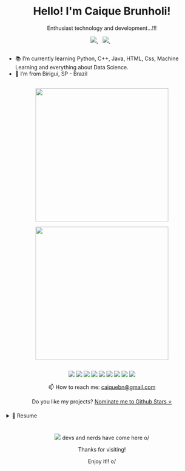 <h1 align='center'>
  Hello! I'm Caique Brunholi!
</h1> 

<p align='center'>
  Enthusiast technology and development...!!!
</p>

<p align='center'>
  <a href="www.linkedin.com/in/caiquebnascimento">
    <img src="https://img.shields.io/badge/linkedin-%230077B5.svg?&style=for-the-badge&logo=linkedin&logoColor=white" />
  </a>&nbsp;&nbsp;
  <a href="https://www.instagram.com/caiquebrunholi/">
    <img src="https://img.shields.io/badge/instagram-%23E4405F.svg?&style=for-the-badge&logo=instagram&logoColor=white" />        
  </a>&nbsp;&nbsp;
</p>

##



- 📚 I’m currently learning Python, C++, Java, HTML, Css, Machine Learning and everything about Data Science.
- 🏡 I’m from Birigui, SP - Brazil

##

<p align='center'>
  <a href="#"><img src="https://github-readme-stats.vercel.app/api?username=CaiqueBNascimento&show_icons=true&count_private=true&theme=dark" width="350"></a>
</p>

<p align='center'>
  <a href="#"><img src="https://github-readme-stats.vercel.app/api/top-langs/?username=CaiqueBNascimento&show_icons=true&count_private=true&theme=dark" width="350"></a>
</p>

##

<p align='center'>
  <img src="https://img.shields.io/badge/Python-3776AB?style=for-the-badge&logo=python&logoColor=white" />
  <img src="https://img.shields.io/badge/C%2B%2B-00599C?style=for-the-badge&logo=c%2B%2B&logoColor=white" />
  <img src="https://img.shields.io/badge/C%23-239120?style=for-the-badge&logo=c-sharp&logoColor=white" />
  <img src="https://img.shields.io/badge/HTML5-E34F26?style=for-the-badge&logo=html5&logoColor=white" />
  <img src="https://img.shields.io/badge/.NET-512BD4?style=for-the-badge&logo=dotnet&logoColor=white" />
  <img src="https://img.shields.io/badge/Visual_Studio-5C2D91?style=for-the-badge&logo=visual%20studio&logoColor=white" />
  <img src="https://img.shields.io/badge/PyCharm-000000.svg?&style=for-the-badge&logo=PyCharm&logoColor=white" />
  <img src="https://img.shields.io/badge/Notepad++-90E59A.svg?style=for-the-badge&logo=notepad%2B%2B&logoColor=black" />
  <img src="https://img.shields.io/badge/GitHub-100000?style=for-the-badge&logo=github&logoColor=white" />
</p>


<p align='center'>
  📫 How to reach me: <a href='mailto:caiquebn@gmail.com'>caiquebn@gmail.com</a>
</p>


<p align='center'>
  Do you like my projects? <a href='https://stars.github.com/nominate/'>Nominate me to Github Stars ⭐</a>
</p>


<details>
  <summary>📃 Resume</summary>
  
  
  ## Education
  
  - 📖 **Attending CC50 Harvard Computer Science Course**\
📆 2021 - 2022\
📍 **Foundation study - EAD
   
  </details>

#

<p align='center'>
  <a href="#"><img src="https://badges.pufler.dev/visits/CaiqueBNascimento/CaiqueBNascimento"></a> devs and nerds have come here o/
</p>


<p align='center'>
 Thanks for visiting!
</p>
<p align='center'>  
 Enjoy it!! o/
</p>
